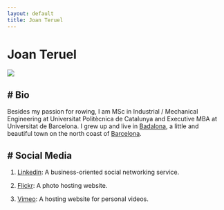 ```yaml
---
layout: default
title: Joan Teruel
---
```

# Joan Teruel
![][1]

## # Bio

Besides my passion for rowing, I am MSc in Industrial / Mechanical Engineering at Universitat Politècnica de Catalunya and Executive MBA at Universitat de Barcelona. I grew up and live in [Badalona][2], a little and beautiful town on the north coast of [Barcelona][3].

## # Social Media

1. [Linkedin][9]: A business-oriented social networking service.
1. [Flickr][7]: A photo hosting website.
1. [Vimeo][10]: A hosting website for personal videos.



   [1]: /images/joanteruel_square.png
   [2]: http://en.wikipedia.org/wiki/Badalona
   [3]: http://en.wikipedia.org/wiki/Barcelona
   [4]: http://lerion.com
   [5]: http://jaumeteruel.com
   [7]: https://www.flickr.com/photos/lerion
   [9]: http://www.linkedin.com/in/joanteruel
   [10]: https://vimeo.com/lerion
